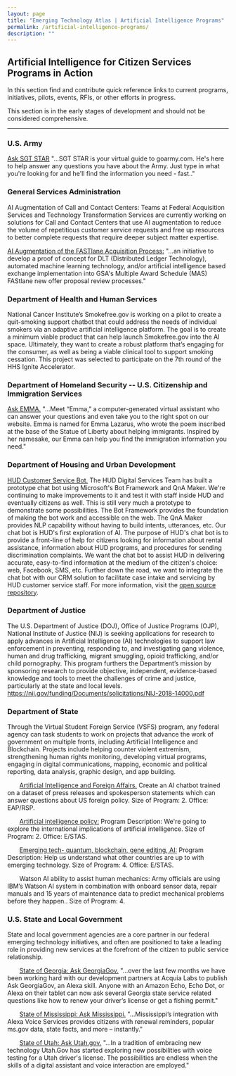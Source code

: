 ```yaml
---
layout: page
title: "Emerging Technology Atlas | Artificial Intelligence Programs"
permalink: /artificial-intelligence-programs/
description: ""
---
```


## Artificial Intelligence for Citizen Services Programs in Action

<p> In this section find and contribute quick reference links to current programs, initiatives, pilots, events, RFIs, or other efforts in progress.</p>

<p> This section is in the early stages of development and should not be considered comprehensive.</p>

***

### U.S. Army
<a href="https://www.goarmy.com/ask-sgt-star.html">Ask SGT STAR</a> "...SGT STAR is your virtual guide to goarmy.com.  He's here to help answer any questions you have about the Army.  Just type in what you're looking for and he'll find the information you need - fast.."

### General Services Administration
AI Augmentation of Call and Contact Centers: Teams at Federal Acquisition Services and Technology Transformation Services are currently working on solutions for Call and Contact Centers that use AI augmentation to reduce the volume of repetitious customer service requests and free up resources to better complete requests that require deeper subject matter expertise. 

<a href="https://www.fbo.gov/index?s=opportunity&mode=form&tab=core&id=178e6faba980ab956fa595d968f0088a">AI Augmentation of the FASTlane Acquisition Process:</a> "...an initiative to develop a proof of concept for DLT (Distributed Ledger Technology), automated machine learning technology, and/or artificial intelligence based exchange implementation into GSA's Multiple Award Schedule (MAS) FAStlane new offer proposal review processes."

### Department of Health and Human Services
National Cancer Institute’s Smokefree.gov is working on a pilot to create a quit-smoking support chatbot that could address the needs of individual smokers via an adaptive artificial intelligence platform. The goal is to create a minimum viable product that can help launch Smokefree.gov into the AI space. Ultimately, they want to create a robust platform that’s engaging for the consumer, as well as being a viable clinical tool to support smoking cessation. This project was selected to participate on the 7th round of the HHS Ignite Accelerator.

### Department of Homeland Security -- U.S. Citizenship and Immigration Services 
<a href="https://www.uscis.gov/emma">Ask EMMA.</a> "...Meet “Emma,” a computer-generated virtual assistant who can answer your questions and even take you to the right spot on our website. Emma is named for Emma Lazarus, who wrote the poem inscribed at the base of the Statue of Liberty about helping immigrants. Inspired by her namesake, our Emma can help you find the immigration information you need."

### Department of Housing and Urban Development
<a href="https://hud-rental-assistance-bot.herokuapp.com/">HUD Customer Service Bot.</a> The HUD Digital Services Team has built a prototype chat bot using Microsoft's Bot Framework and QnA Maker. We're continuing to make improvements to it and test it with staff inside HUD and eventually citizens as well. This is still very much a prototype to demonstrate some possibilities. The Bot Framework provides the foundation of making the bot work and accessible on the web. The QnA Maker provides NLP capability without having to build intents, utterances, etc. Our chat bot is HUD's first exploration of AI. The purpose of HUD's chat bot is to provide a front-line of help for citizens looking for information about rental assistance, information about HUD programs, and procedures for sending discrimination complaints. We want the chat bot to assist HUD in delivering accurate, easy-to-find information at the medium of the citizen's choice: web, Facebook, SMS, etc. Further down the road, we want to integrate the chat bot with our CRM solution to facilitate case intake and servicing by HUD customer service staff. For more information, visit the <a href="https://github.com/HUD-Digital-Services/customer-service-bot">open source repository</a>. 

### Department of Justice
The U.S. Department of Justice (DOJ), Office of Justice Programs (OJP), National Institute of
Justice (NIJ) is seeking applications for research to apply advances in Artificial Intelligence (AI)
technologies to support law enforcement in preventing, responding to, and investigating gang
violence, human and drug trafficking, migrant smuggling, opioid trafficking, and/or child
pornography. This program furthers the Department’s mission by sponsoring research to
provide objective, independent, evidence-based knowledge and tools to meet the challenges of
crime and justice, particularly at the state and local levels.
https://nij.gov/funding/Documents/solicitations/NIJ-2018-14000.pdf

### Department of State
Through the Virtual Student Foreign Service (VSFS) program, any federal agency can task students to work on projects that advance the work of government on multiple fronts, including Artificial Intelligence and Blockchain. Projects include helping counter violent extremism, strengthening human rights monitoring, developing virtual programs, engaging in digital communications, mapping, economic and political reporting, data analysis, graphic design, and app building.

&nbsp;&nbsp;&nbsp;&nbsp;&nbsp;&nbsp; <a href="https://vsfs.state.gov/projects/view/128">Artificial Intelligence and Foreign Affairs.</a> Create an AI chatbot trained on a dataset of press releases and spokesperson statements which can answer questions about US foreign policy. Size of Program: 2. Office: EAP/RSP.

&nbsp;&nbsp;&nbsp;&nbsp;&nbsp;&nbsp; <a href="https://vsfs.state.gov/projects/view/668">Artificial intelligence policy:</a> 
Program Description: We're going to explore the international implications of artificial intelligence. Size of Program: 2.
Office: E/STAS.

&nbsp;&nbsp;&nbsp;&nbsp;&nbsp;&nbsp; <a href="https://vsfs.state.gov/projects/view/681">Emerging tech- quantum, blockchain, gene editing, AI:</a> 
Program Description: Help us understand what other countries are up to with emerging technology. Size of Program: 4.
Office: E/STAS.

&nbsp;&nbsp;&nbsp;&nbsp;&nbsp;&nbsp; Watson AI ability to assist human mechanics: Army officials are using IBM’s Watson AI system in combination with onboard sensor data, repair manuals and 15 years of maintenance data to predict mechanical problems before they happen.. Size of Program: 4.

### U.S. State and Local Government
State and local government agencies are a core partner in our federal emerging technology initiatives, and often are positioned to take a leading role in providing new services at the forefront of the citizen to public service relationship. 

&nbsp;&nbsp;&nbsp;&nbsp;&nbsp;&nbsp; <a href="https://digitalservices.georgia.gov/blog/2017-10-11/state-georgia-launches-its-first-alexa-skill-ask-georgiagov?utm_content=bufferab562&utm_medium=social&utm_source=linkedin.com&utm_campaign=buffer">State of Georgia: Ask GeorgiaGov.</a> "...over the last few months we have been working hard with our development partners at Acquia Labs to publish Ask GeorgiaGov, an Alexa skill. Anyone with an Amazon Echo, Echo Dot, or Alexa on their tablet can now ask several Georgia state service related questions like how to renew your driver’s license or get a fishing permit."

&nbsp;&nbsp;&nbsp;&nbsp;&nbsp;&nbsp; <a href="https://www.ms.gov/msi/myms/Home/AskAlexa">State of Mississippi: Ask Mississippi.</a> "...Mississippi’s integration with Alexa Voice Services provides citizens with renewal reminders, popular ms.gov data, state facts, and more – instantly."

&nbsp;&nbsp;&nbsp;&nbsp;&nbsp;&nbsp; <a href="https://www.utah.gov/digital/assistants-echo.html">State of Utah: Ask Utah.gov.</a> "...In a tradition of embracing new technology Utah.Gov has started exploring new possibilities with voice testing for a Utah driver's license. The possibilities are endless when the skills of a digital assistant and voice interaction are employed."



